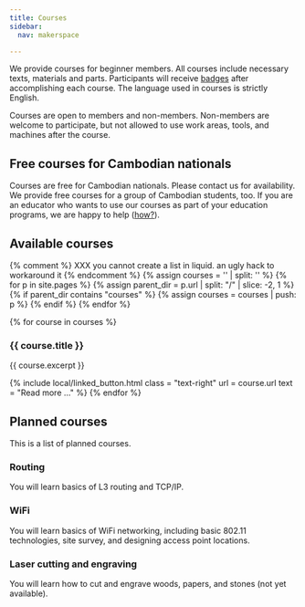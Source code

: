 ```yaml
---
title: Courses
sidebar:
  nav: makerspace

---
```


We provide courses for beginner members. All courses include necessary
texts, materials and parts. Participants will receive [badges](../badges) after
accomplishing each course. The language used in courses is strictly English.

Courses are open to members and non-members. Non-members are welcome to
participate, but not allowed to use work areas, tools, and machines after the
course.

## Free courses for Cambodian nationals

Courses are free for Cambodian nationals. Please contact us for availability.
We provide free courses for a group of Cambodian students, too. If you are an
educator who wants to use our courses as part of your education programs, we
are happy to help ([how?](../education)).

## Available courses

{% comment %}
  XXX you cannot create a list in liquid. an ugly hack to workaround it
{% endcomment %}
{% assign courses = '' | split: '' %}
{% for p in site.pages %}
{%   assign parent_dir = p.url | split: "/" | slice: -2, 1 %}
{%   if parent_dir contains "courses" %}
{%     assign courses = courses | push: p %}
{%   endif %}
{% endfor %}

{% for course in courses %}

### {{ course.title }}

{{ course.excerpt }}

{% include local/linked_button.html
    class = "text-right"
    url = course.url
    text = "Read more ..."
%}
{% endfor %}

## Planned courses

This is a list of planned courses.

### Routing

You will learn basics of L3 routing and TCP/IP.

### WiFi

You will learn basics of WiFi networking, including basic 802.11 technologies,
site survey, and designing access point locations.

### Laser cutting and engraving

You will learn how to cut and engrave woods, papers, and stones (not yet
available).
